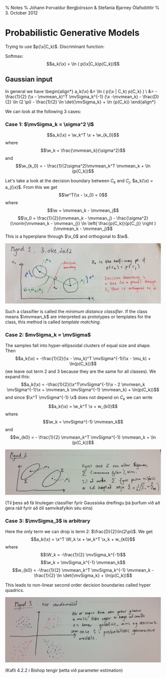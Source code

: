 % Notes
% Jóhann Þorvaldur Bergþórsson & Stefanía Bjarney Ólafsdóttir
% 3. October 2012

# Probabilistic Generative Models

Trying to use $p(\x|C_k)$. Discriminant function:

Softmax:
$$a_k(\x) = \ln ( p(\x|C_k)p(C_k))$$

## Gaussian input

In general we have
\begin{align*}
a_k(\x) &= \ln ( p(\x | C_k) p(C_k) ) \\
&= - \frac{1}{2} (\x - \mvmean_k)^T \mvSigma_k^{-1} (\x -\mvmean_k) - \frac{D}{2} \ln (2 \pi) - \frac{1}{2} \ln \det{\mvSigma_k} + \ln (p(C_k))
\end{align*}

We can look at the following     3 cases:

### Case 1: $\mvSigma_k = \sigma^2 \I$

$$a_k(\x) = \w_k^T \x + \w_{k_0}$$
where
$$\w_k = \frac{\mvmean_k}{\sigma^2}$$
and
$$\w_{k_0} = - \frac{1}{2\sigma^2}\mvmean_k^T \mvmean_k + \ln (p(C_k))$$

Let's take a look at the decision boundary between $C_k$ and $C_j$, $a_k(\x) = a_j(\x)$. From this we get
$$\w^T(\x - \x_0) = 0$$
where
$$\w = \mvmean_k - \mvmean_j$$
$$\x_0 = \frac{1}{2}(\mvmean_k - \mvmean_j) - \frac{\sigma^2}{\norm{\mvmean_k - \mvmean_j}} \ln \left( \frac{p(C_k)}{p(C_j)} \right ) (\mvmean_k - \mvmean_j)$$
This is a hyperplane through $\x_0$ and orthogonal to $\w$.

![](img/2012-10-03-1.jpg)

Such a classifier is called the *minimum distance classifier*. If the class means $\mvmean_k$ are interpreted as prototypes or templates for the class, this method is called *template matching*.

### Case 2: $mvSigma_k = \mvSigma$

The samples fall into hyper-ellipsoidal clusters of equal size and shape. Then
$$a_k(\x) = -\frac{1}{2}(\x - \mu_k)^T \mvSigma^{-1}(\x - \mu_k) + \ln(p(C_k))$$
(we leave out term 2 and 3 because they are the same for all classes). We expand this:
$$a_k(\x) = -\frac{1}{2}(\x^T\mvSigma^{-1}\x - 2 \mvmean_k \mvSigma^{-1}\x + \mvmean_k \mvSigma^{-1} \mvmean_k) + \ln(p(C_k))$$
and since $\x^T \mvSigma^{-1} \x$ does not depend on $C_k$ we can write
$$a_k(\x) = \w_k^T \x + w_{k0}$$
where
$$\w_k = \mvSigma^{-1} \mvmean_k$$
and
$$w_{k0} = - \frac{1}{2} \mvmean_k^T \mvSigma^{-1} \mvmean_k + \ln (p(C_k))$$

![](img/2012-10-03-2.jpg)

(Til þess að fá línulegan classifier fyrir Gaussíska dreifingu þá þurfum við að gera ráð fyrir að öll samvikafylkin séu eins)

### Case 3: $\mvSigma_3$ is arbitrary

Here the only term we can drop is term 2: $\frac{D}{2}\ln(2\pi)$. We get
$$a_k(\x) = \x^T \W_k \x + \w_k^T \x_k + w_{k0}$$
where
$$\W_k = -\frac{1}{2} \mvSigma_k^{-1}$$
$$\w_k = \mvSigma_k^{-1} \mvmean_k$$
$$w_{k0} = -\frac{1}{2} \mvmean_k^T \mvSigma_k^{-1} \mvmean_k - \frac{1}{2} \ln \det{\mvSigma_k} + \ln(p(C_k))$$

This leads to non-linear second order decision boundaries called hyper quadrics.

![](img/2012-10-03-3.jpg)

(Kafli 4.2.2 í Bishop tengir þetta við parameter estimation)